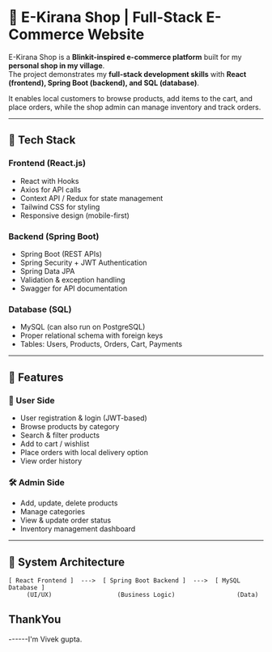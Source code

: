 # 🛒 E-Kirana Shop | Full-Stack E-Commerce Website

E-Kirana Shop is a **Blinkit-inspired e-commerce platform** built for my **personal shop in my village**.  
The project demonstrates my **full-stack development skills** with **React (frontend), Spring Boot (backend), and SQL (database)**.  

It enables local customers to browse products, add items to the cart, and place orders, while the shop admin can manage inventory and track orders.

---

## 🚀 Tech Stack

### Frontend (React.js)
- React with Hooks
- Axios for API calls
- Context API / Redux for state management
- Tailwind CSS for styling
- Responsive design (mobile-first)

### Backend (Spring Boot)
- Spring Boot (REST APIs)
- Spring Security + JWT Authentication
- Spring Data JPA
- Validation & exception handling
- Swagger for API documentation

### Database (SQL)
- MySQL (can also run on PostgreSQL)
- Proper relational schema with foreign keys
- Tables: Users, Products, Orders, Cart, Payments

---

## 📌 Features

### 👤 User Side
- User registration & login (JWT-based)
- Browse products by category
- Search & filter products
- Add to cart / wishlist
- Place orders with local delivery option
- View order history

### 🛠️ Admin Side
- Add, update, delete products
- Manage categories
- View & update order status
- Inventory management dashboard

---

## 🔗 System Architecture

```text
[ React Frontend ]  --->  [ Spring Boot Backend ]  --->  [ MySQL Database ]
     (UI/UX)                  (Business Logic)                 (Data)

```
## ThankYou       


------I'm Vivek gupta.
